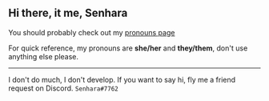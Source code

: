 ## Hi there, it me, Senhara


You should probably check out my [pronouns page](https://en.pronouns.page/@Senhara)

For quick reference, my pronouns are **she/her** and **they/them**, don't use anything else please.

---
I don't do much, I don't develop. If you want to say hi, fly me a friend request on Discord. `Senhara#7762`
